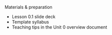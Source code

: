 Materials & preparation
- Lesson 0.1 slide deck
- Template syllabus
- Teaching tips in the Unit 0 overview document

